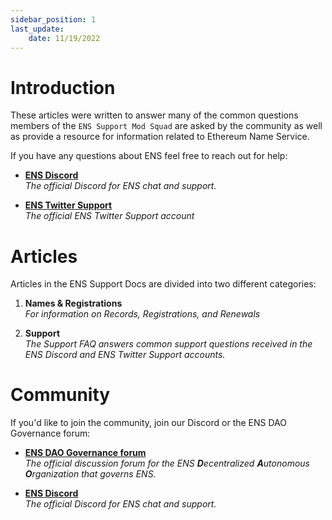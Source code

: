```yaml
---
sidebar_position: 1
last_update:
    date: 11/19/2022
---
```

# Introduction

These articles were written to answer many of the common questions members of the `ENS Support Mod Squad` are asked by the community
as well as provide a resource for information related to Ethereum Name Service.

If you have any questions about ENS feel free to reach out for help:
 * [**ENS Discord**](https://chat.ens.domains)  
 *The official Discord for ENS chat and support.*

 * [**ENS Twitter Support**](https://twitter.com/ens_support)  
 *The official ENS Twitter Support account*

# Articles

Articles in the ENS Support Docs are divided into two different categories:

 1. **Names & Registrations**  
   *For information on Records, Registrations, and Renewals*
   
 1. **Support**  
   *The Support FAQ answers common support questions received in the ENS Discord and ENS Twitter Support accounts.*

# Community
If you'd like to join the community, join our Discord or the ENS DAO Governance forum:

 * [**ENS DAO Governance forum**](https://discuss.ens.domains)  
 *The official discussion forum for the ENS **D**ecentralized **A**utonomous **O**rganization that governs ENS.*

 * [**ENS Discord**](https://chat.ens.domains)  
 *The official Discord for ENS chat and support.*
